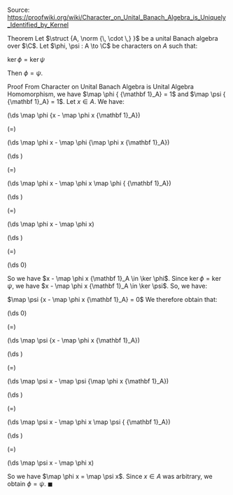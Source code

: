 # 

Source: https://proofwiki.org/wiki/Character_on_Unital_Banach_Algebra_is_Uniquely_Identified_by_Kernel

Theorem
Let $\struct {A, \norm {\, \cdot \,} }$ be a unital Banach algebra over $\C$. 
Let $\phi, \psi : A \to \C$ be characters on $A$ such that:

$\ker \phi = \ker \psi$

Then $\phi = \psi$.


Proof
From Character on Unital Banach Algebra is Unital Algebra Homomorphism, we have $\map \phi { {\mathbf 1}_A} = 1$ and $\map \psi { {\mathbf 1}_A} = 1$. 
Let $x \in A$.
We have:














\(\ds \map \phi {x - \map \phi x {\mathbf 1}_A}\)

\(=\)







\(\ds \map \phi x - \map \phi {\map \phi x {\mathbf 1}_A}\)




















\(\ds \)

\(=\)







\(\ds \map \phi x - \map \phi x \map \phi { {\mathbf 1}_A}\)




















\(\ds \)

\(=\)







\(\ds \map \phi x - \map \phi x\)




















\(\ds \)

\(=\)







\(\ds 0\)









So we have $x - \map \phi x {\mathbf 1}_A \in \ker \phi$.
Since $\ker \phi = \ker \psi$, we have $x - \map \phi x {\mathbf 1}_A \in \ker \psi$.
So, we have:

$\map \psi {x - \map \phi x {\mathbf 1}_A} = 0$
We therefore obtain that:














\(\ds 0\)

\(=\)







\(\ds \map \psi {x - \map \phi x {\mathbf 1}_A}\)




















\(\ds \)

\(=\)







\(\ds \map \psi x - \map \psi {\map \phi x {\mathbf 1}_A}\)




















\(\ds \)

\(=\)







\(\ds \map \psi x - \map \phi x \map \psi { {\mathbf 1}_A}\)




















\(\ds \)

\(=\)







\(\ds \map \psi x - \map \phi x\)









So we have $\map \phi x = \map \psi x$.
Since $x \in A$ was arbitrary, we obtain $\phi = \psi$.
$\blacksquare$





